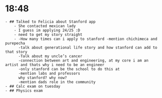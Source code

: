 # 18:48
	- ## Talked to Felicia about Stanford app
		- She contacted mexican lady
		- I guess im applying 24/25 :D
		- need to get my story straight
		- -How many times can i apply to stanford -mention chichimeca and purepecha
		  -talk about generational life story and how stanford can add to that story
		  -Talk about my uncle’s cancer
		  -connection between art and engineering, at my core i am an artist and thats why i need to be an engineer
		  -only stanford can be the school to do this at
		  -mention labs and professors
		  why stanford? why now?
		  -mention dads role in the community
	- ## Calc exam on tuesday
	- ## Physics exam